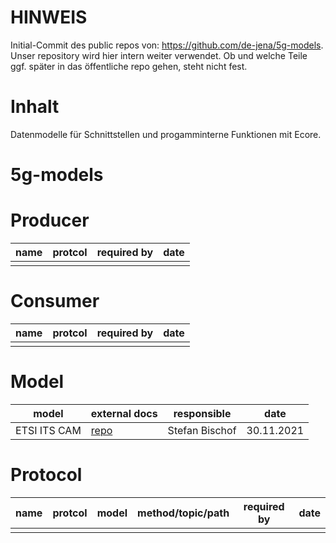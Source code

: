 # HINWEIS
Initial-Commit des public repos von: https://github.com/de-jena/5g-models.
Unser repository wird hier intern weiter verwendet. Ob und welche Teile ggf. später in das öffentliche repo gehen, steht nicht fest.

# Inhalt
Datenmodelle für Schnittstellen und progamminterne Funktionen mit Ecore.

# 5g-models


# Producer

| name                  | protcol          | required by    | date       |
|-----------------------|------------------|----------------|------------|
|                       |                  |                |            |


# Consumer

| name                  | protcol          | required by    | date       |
|-----------------------|------------------|----------------|------------|
|                       |                  |                |            |

# Model

| model                 | external docs                                               | responsible    | date       |
|-----------------------|-------------------------------------------------------------|----------------|------------|
| ETSI ITS CAM          | [repo](https://forge.etsi.org/rep/ITS/asn1/cam_en302637_2)  | Stefan Bischof | 30.11.2021 |


# Protocol

| name                  | protcol          | model         | method/topic/path    | required by    | date       |
|-----------------------|------------------|---------------|----------------------|----------------|------------|
|                       |                  |               |                      |                |            |



